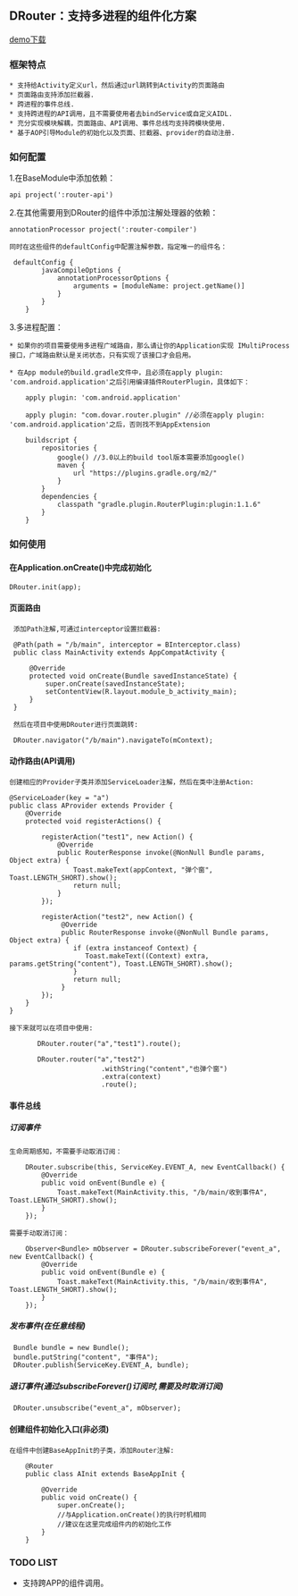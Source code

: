 
## DRouter：支持多进程的组件化方案

[demo下载]()

### 框架特点

    * 支持给Activity定义url，然后通过url跳转到Activity的页面路由
    * 页面路由支持添加拦截器.
    * 跨进程的事件总线.
    * 支持跨进程的API调用，且不需要使用者去bindService或自定义AIDL.
    * 充分实现模块解耦，页面路由、API调用、事件总线均支持跨模块使用.
    * 基于AOP引导Module的初始化以及页面、拦截器、provider的自动注册.

### 如何配置
1.在BaseModule中添加依赖：

    api project(':router-api')

2.在其他需要用到DRouter的组件中添加注解处理器的依赖：

    annotationProcessor project(':router-compiler')

    同时在这些组件的defaultConfig中配置注解参数，指定唯一的组件名：

     defaultConfig {
            javaCompileOptions {
                annotationProcessorOptions {
                    arguments = [moduleName: project.getName()]
                }
            }
        }

3.多进程配置：

    * 如果你的项目需要使用多进程广域路由，那么请让你的Application实现 IMultiProcess 接口，广域路由默认是关闭状态，只有实现了该接口才会启用。

    * 在App module的build.gradle文件中，且必须在apply plugin: 'com.android.application'之后引用编译插件RouterPlugin，具体如下：

        apply plugin: 'com.android.application'

        apply plugin: "com.dovar.router.plugin" //必须在apply plugin: 'com.android.application'之后，否则找不到AppExtension

        buildscript {
            repositories {
                google() //3.0以上的build tool版本需要添加google()
                maven {
                    url "https://plugins.gradle.org/m2/"
                }
            }
            dependencies {
                classpath "gradle.plugin.RouterPlugin:plugin:1.1.6"
            }
        }


### 如何使用

#### 在Application.onCreate()中完成初始化

    DRouter.init(app);

#### 页面路由

     添加Path注解,可通过interceptor设置拦截器:

     @Path(path = "/b/main", interceptor = BInterceptor.class)
     public class MainActivity extends AppCompatActivity {

         @Override
         protected void onCreate(Bundle savedInstanceState) {
             super.onCreate(savedInstanceState);
             setContentView(R.layout.module_b_activity_main);
         }
     }

     然后在项目中使用DRouter进行页面跳转:

     DRouter.navigator("/b/main").navigateTo(mContext);

#### 动作路由(API调用)

    创建相应的Provider子类并添加ServiceLoader注解，然后在类中注册Action:

    @ServiceLoader(key = "a")
    public class AProvider extends Provider {
        @Override
        protected void registerActions() {

            registerAction("test1", new Action() {
                @Override
                public RouterResponse invoke(@NonNull Bundle params, Object extra) {
                    Toast.makeText(appContext, "弹个窗", Toast.LENGTH_SHORT).show();
                    return null;
                }
            });

            registerAction("test2", new Action() {
                 @Override
                 public RouterResponse invoke(@NonNull Bundle params, Object extra) {
                    if (extra instanceof Context) {
                       Toast.makeText((Context) extra, params.getString("content"), Toast.LENGTH_SHORT).show();
                    }
                    return null;
                 }
            });
        }
    }

    接下来就可以在项目中使用:

           DRouter.router("a","test1").route();

           DRouter.router("a","test2")
                           .withString("content","也弹个窗")
                           .extra(context)
                           .route();

#### 事件总线

##### 订阅事件

    生命周期感知，不需要手动取消订阅：
    
        DRouter.subscribe(this, ServiceKey.EVENT_A, new EventCallback() {
            @Override
            public void onEvent(Bundle e) {
                Toast.makeText(MainActivity.this, "/b/main/收到事件A", Toast.LENGTH_SHORT).show();
            }
        });
    
    需要手动取消订阅：
    
        Observer<Bundle> mObserver = DRouter.subscribeForever("event_a", new EventCallback() {
            @Override
            public void onEvent(Bundle e) {
                Toast.makeText(MainActivity.this, "/b/main/收到事件A", Toast.LENGTH_SHORT).show();
            }
        });

##### 发布事件(在任意线程)

     Bundle bundle = new Bundle();
     bundle.putString("content", "事件A");
     DRouter.publish(ServiceKey.EVENT_A, bundle);

##### 退订事件(通过subscribeForever()订阅时,需要及时取消订阅)

     DRouter.unsubscribe("event_a", mObserver);

#### 创建组件初始化入口(非必须)

    在组件中创建BaseAppInit的子类，添加Router注解:

        @Router
        public class AInit extends BaseAppInit {

            @Override
            public void onCreate() {
                super.onCreate();
                //与Application.onCreate()的执行时机相同
                //建议在这里完成组件内的初始化工作
            }
        }

### TODO LIST

* 支持跨APP的组件调用。

